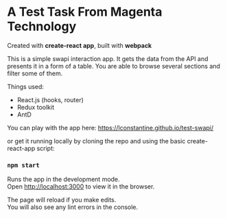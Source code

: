 # A Test Task From Magenta Technology

Created with **create-react app**, built with **webpack**

This is a simple swapi interaction app. It gets the data from the API and presents it in a form of a table. You are able to browse several sections and filter some of them.

Things used:

- React.js (hooks, router)
- Redux toolkit
- AntD

You can play with the app here: https://lconstantine.github.io/test-swapi/

or get it running locally by cloning the repo and using the basic create-react-app script:

### `npm start`

Runs the app in the development mode.\
Open [http://localhost:3000](http://localhost:3000) to view it in the browser.

The page will reload if you make edits.\
You will also see any lint errors in the console.
